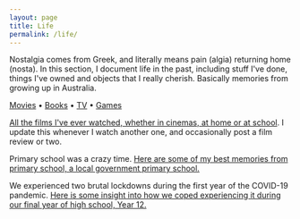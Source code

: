 ```yaml
---
layout: page
title: Life
permalink: /life/
---
```

Nostalgia comes from Greek, and literally means pain (algia) returning home (nosta). In this section, I document life in the past, including stuff I've done, things I've owned and objects that I really cherish. Basically memories from growing up in Australia.

[Movies](/life/movies) • [Books](/life/books) • [TV](/life/tv) • [Games](/life/games)

[All the films I've ever watched, whether in cinemas, at home or at school](/life/movies). I update this whenever I watch another one, and occasionally post a film review or two.

Primary school was a crazy time. [Here are some of my best memories from primary school, a local government primary school.](/life/primary.html)

We experienced two brutal lockdowns during the first year of the COVID-19 pandemic. [Here is some insight into how we coped experiencing it during our final year of high school, Year 12.](/life/pandemic_year_one.html)